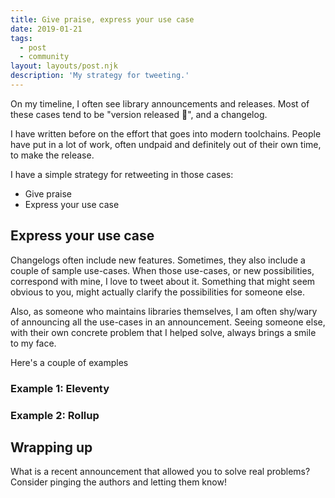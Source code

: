 ```yaml
---
title: Give praise, express your use case
date: 2019-01-21
tags:
  - post
  - community
layout: layouts/post.njk
description: 'My strategy for tweeting.'
---
```


On my timeline, I often see library announcements and releases.
Most of these cases tend to be "version released :tada:", and a changelog.

I have written before on the effort that goes into modern toolchains.
People have put in a lot of work, often undpaid and definitely out of their own time, to make the release.

I have a simple strategy for retweeting in those cases:
- Give praise
- Express your use case

## Express your use case

Changelogs often include new features.
Sometimes, they also include a couple of sample use-cases.
When those use-cases, or new possibilities, correspond with mine, I love to tweet about it.
Something that might seem obvious to you, might actually clarify the possibilities for someone else.

Also, as someone who maintains libraries themselves, I am often shy/wary of announcing all the use-cases in an announcement.
Seeing someone else, with their own concrete problem that I helped solve, always brings a smile to my face.

Here's a couple of examples

### Example 1: Eleventy

### Example 2: Rollup

## Wrapping up

What is a recent announcement that allowed you to solve real problems?
Consider pinging the authors and letting them know!
